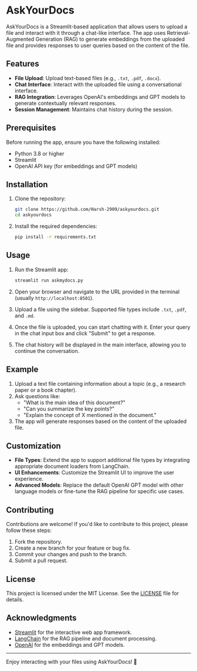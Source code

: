 # AskYourDocs

AskYourDocs is a Streamlit-based application that allows users to upload a file and interact with it through a chat-like interface. The app uses Retrieval-Augmented Generation (RAG) to generate embeddings from the uploaded file and provides responses to user queries based on the content of the file.

## Features

- **File Upload**: Upload text-based files (e.g., `.txt`, `.pdf`, `.docx`).
- **Chat Interface**: Interact with the uploaded file using a conversational interface.
- **RAG Integration**: Leverages OpenAI's embeddings and GPT models to generate contextually relevant responses.
- **Session Management**: Maintains chat history during the session.

## Prerequisites

Before running the app, ensure you have the following installed:

- Python 3.8 or higher
- Streamlit
- OpenAI API key (for embeddings and GPT models)

## Installation

1. Clone the repository:

   ```bash
   git clone https://github.com/Harsh-2909/askyourdocs.git
   cd askyourdocs
   ```

2. Install the required dependencies:

   ```bash
   pip install -r requirements.txt
   ```

## Usage

1. Run the Streamlit app:

   ```bash
   streamlit run askmydocs.py
   ```

2. Open your browser and navigate to the URL provided in the terminal (usually `http://localhost:8501`).

3. Upload a file using the sidebar. Supported file types include `.txt`, `.pdf`, and `.md`.

4. Once the file is uploaded, you can start chatting with it. Enter your query in the chat input box and click "Submit" to get a response.

5. The chat history will be displayed in the main interface, allowing you to continue the conversation.

## Example

1. Upload a text file containing information about a topic (e.g., a research paper or a book chapter).
2. Ask questions like:
   - "What is the main idea of this document?"
   - "Can you summarize the key points?"
   - "Explain the concept of X mentioned in the document."
3. The app will generate responses based on the content of the uploaded file.

## Customization

- **File Types**: Extend the app to support additional file types by integrating appropriate document loaders from LangChain.
- **UI Enhancements**: Customize the Streamlit UI to improve the user experience.
- **Advanced Models**: Replace the default OpenAI GPT model with other language models or fine-tune the RAG pipeline for specific use cases.

## Contributing

Contributions are welcome! If you'd like to contribute to this project, please follow these steps:

1. Fork the repository.
2. Create a new branch for your feature or bug fix.
3. Commit your changes and push to the branch.
4. Submit a pull request.

## License

This project is licensed under the MIT License. See the [LICENSE](LICENSE) file for details.

## Acknowledgments

- [Streamlit](https://streamlit.io/) for the interactive web app framework.
- [LangChain](https://www.langchain.com/) for the RAG pipeline and document processing.
- [OpenAI](https://openai.com/) for the embeddings and GPT models.

---

Enjoy interacting with your files using AskYourDocs! 🚀
